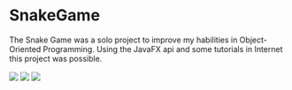 # SnakeGame
The Snake Game was a solo project to improve my habilities in Object-Oriented Programming. 
Using the JavaFX api and some tutorials in Internet this project was possible.

<img align="center" img src="https://user-images.githubusercontent.com/105019177/212091860-e4cdd354-08ce-4f2e-89ce-2a00e79cc2fb.png"/>

<img align="center" img src="https://user-images.githubusercontent.com/105019177/212092140-702a820b-cccf-4350-8622-84674f65cc46.png"/>

<img align="center" img src="https://user-images.githubusercontent.com/105019177/212092178-029c7ee3-eb2c-4d84-9e0d-e692dede0eba.png"/>
